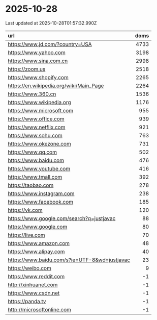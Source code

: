 # 2025-10-28

<!-- BEGIN -->
Last updated at 2025-10-28T01:57:32.990Z

url | doms
:- | -:
https://www.jd.com/?country=USA | 4733
https://www.yahoo.com | 3198
https://www.sina.com.cn | 2998
https://zoom.us | 2518
https://www.shopify.com | 2265
https://en.wikipedia.org/wiki/Main_Page | 2264
https://www.360.cn | 1536
https://www.wikipedia.org | 1176
https://www.microsoft.com | 955
https://www.office.com | 939
https://www.netflix.com | 921
https://www.sohu.com | 763
https://www.okezone.com | 731
https://www.qq.com | 502
https://www.baidu.com | 476
https://www.youtube.com | 416
https://www.tmall.com | 392
https://taobao.com | 278
https://www.instagram.com | 238
https://www.facebook.com | 185
https://vk.com | 120
https://www.google.com/search?q=justjavac | 88
https://www.google.com | 80
https://live.com | 70
https://www.amazon.com | 48
https://www.alipay.com | 40
https://www.baidu.com/s?ie=UTF-8&wd=justjavac | 23
https://weibo.com | 9
https://www.reddit.com | -1
http://xinhuanet.com | -1
https://www.csdn.net | -1
https://panda.tv | -1
http://microsoftonline.com | -1
<!-- END -->
